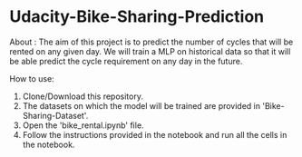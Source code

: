 # Udacity-Bike-Sharing-Prediction

About : The aim of this project is to predict the number of cycles that will be rented on any given day. We will train a MLP on historical data so that it will be able predict the cycle requirement on any day in the future.

How to use:
1) Clone/Download this repository.
2) The datasets on which the model will be trained are provided in 'Bike-Sharing-Dataset'.
3) Open the 'bike_rental.ipynb' file.
4) Follow the instructions provided in the notebook and run all the cells in the notebook.